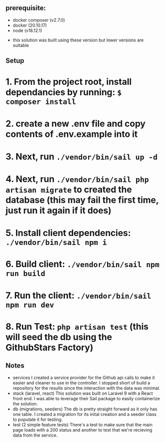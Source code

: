 ## prerequisite:

-   docker composer (v2.7.0)
-   docker (20.10.17)
-   node (v18.12.1)

*   this solution was built using these version but lower versions are suitable

## Setup

# 1. From the project root, install dependancies by running: `$ composer install`

# 2. create a new .env file and copy contents of .env.example into it

# 3. Next, run `./vendor/bin/sail up -d`

# 4. Next, run `./vendor/bin/sail php artisan migrate` to created the database (this may fail the first time, just run it again if it does)

# 5. Install client dependencies: `./vendor/bin/sail npm i`

# 6. Build client: `./vendor/bin/sail npm run build`

# 7. Run the client: `./vendor/bin/sail npm run dev`

# 8. Run Test: `php artisan test` (this will seed the db using the GithubStars Factory)

## Notes

-   services
    I created a service provider for the Github api calls to make it easier and cleaner to use in the controller. I stopped short of build a repository for the results since the interaction with the data was minimal.
-   stack (laravel, react)
    This solution was built on Laravel 9 with a React front end. I was able to leverage their Sail package to easily containerize the solution.
-   db (migrations, seeders)
    The db is pretty straight forward as it only has one table. I created a migration for its inital creation and a seeder class to populate it for testing.
-   test (2 simple feature tests)
    There's a test to make sure that the main page loads with a 200 status and another to test that we're recieving data from the service.
